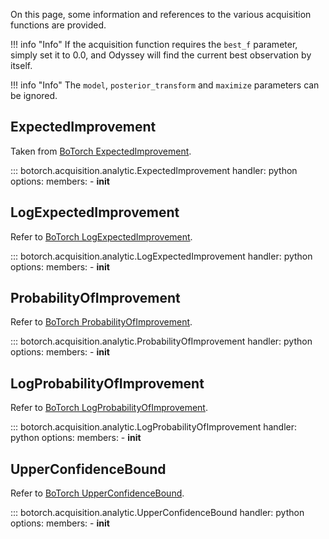 <!-- TODO: Fix Botorch examples not formatted properly. -->

On this page, some information and references to the various acquisition functions are provided. 

!!! info "Info"
    If the acquisition function requires the `best_f` parameter, simply set it to 0.0, and Odyssey will find the current best observation by itself.

!!! info "Info"
    The `model`, `posterior_transform` and `maximize` parameters can be ignored.


## **ExpectedImprovement**
Taken from [BoTorch ExpectedImprovement](https://botorch.org/api/acquisition.html#botorch.acquisition.analytic.ExpectedImprovement). 

::: botorch.acquisition.analytic.ExpectedImprovement
    handler: python
    options:
        members:
            - __init__

## **LogExpectedImprovement**
Refer to [BoTorch LogExpectedImprovement](https://botorch.org/api/acquisition.html#botorch.acquisition.analytic.LogExpectedImprovement). 

::: botorch.acquisition.analytic.LogExpectedImprovement
    handler: python
    options:
        members:
            - __init__

## **ProbabilityOfImprovement**
Refer to [BoTorch ProbabilityOfImprovement](https://botorch.org/api/acquisition.html#botorch.acquisition.analytic.ProbabilityOfImprovement). 

::: botorch.acquisition.analytic.ProbabilityOfImprovement
    handler: python
    options:
        members:
            - __init__

## **LogProbabilityOfImprovement**
Refer to [BoTorch LogProbabilityOfImprovement](https://botorch.org/api/acquisition.html#botorch.acquisition.analytic.LogProbabilityOfImprovement). 

::: botorch.acquisition.analytic.LogProbabilityOfImprovement
    handler: python
    options:
        members:
            - __init__

## **UpperConfidenceBound**
Refer to [BoTorch UpperConfidenceBound](https://botorch.org/api/acquisition.html#botorch.acquisition.analytic.UpperConfidenceBound).

::: botorch.acquisition.analytic.UpperConfidenceBound
    handler: python
    options:
        members:
            - __init__